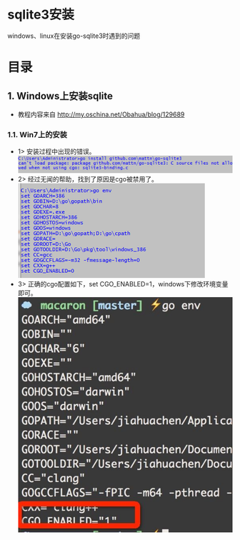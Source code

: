# sqlite3安装
windows、linux在安装go-sqlite3时遇到的问题
# 目录
## 1. Windows上安装sqlite
* 教程内容来自 http://my.oschina.net/Obahua/blog/129689   

### 1.1. Win7上的安装
* 1> 安装过程中出现的错误。  
  ![](https://github.com/CodyGuo/Go-Cody/blob/master/beego/sqlite3/image/go-sqlite3-err.png)  
* 2> 经过无闻的帮助，找到了原因是cgo被禁用了。  
 ![](https://github.com/CodyGuo/Go-Cody/blob/master/beego/sqlite3/image/go%20env%20err.png)
* 3> 正确的cgo配置如下，set CGO_ENABLED=1，windows下修改环境变量即可。
 ![](https://github.com/CodyGuo/Go-Cody/blob/master/beego/sqlite3/image/go%20env%20ok.jpg)
